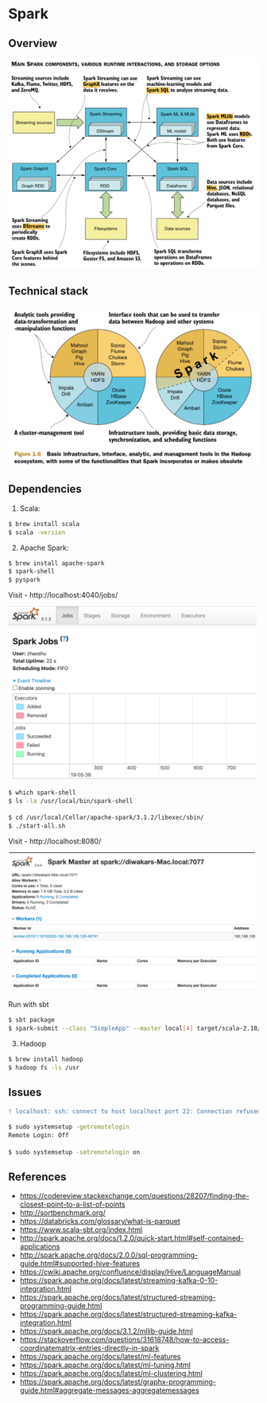 # Spark

## Overview

<p float=left>
	<img src='pix/spark-architecture.png' width="700" />
</p>

## Technical stack

<p float=left>
	<img src='pix/spark-tech-stack.png' width="700" />
</p>

## Dependencies

1. Scala:

```bash
$ brew install scala
$ scala -version
```

2. Apache Spark:

```bash
$ brew install apache-spark
$ spark-shell
$ pyspark
```

Visit - http://localhost:4040/jobs/
<p float=left>
	<img src='pix/spark-job.png' width="500" />
</p>

```bash
$ which spark-shell
$ ls -la /usr/local/bin/spark-shell

$ cd /usr/local/Cellar/apache-spark/3.1.2/libexec/sbin/
$ ./start-all.sh
```

Visit - http://localhost:8080/
<p float=left>
	<img src='pix/spark-ui.png' width="500" />
</p>

Run with sbt
```bash
$ sbt package
$ spark-submit --class "SimpleApp" --master local[4] target/scala-2.10/samples_2.10-0.1.jar
```

3. Hadoop

```bash
$ brew install hadoop
$ hadoop fs -ls /usr
```

## Issues

```diff
! localhost: ssh: connect to host localhost port 22: Connection refused
```

```bash
$ sudo systemsetup -getremotelogin
Remote Login: Off

$ sudo systemsetup -setremotelogin on
```

## References
* https://codereview.stackexchange.com/questions/28207/finding-the-closest-point-to-a-list-of-points
* http://sortbenchmark.org/
* https://databricks.com/glossary/what-is-parquet
* https://www.scala-sbt.org/index.html
* http://spark.apache.org/docs/1.2.0/quick-start.html#self-contained-applications
* http://spark.apache.org/docs/2.0.0/sql-programming-guide.html#supported-hive-features
* https://cwiki.apache.org/confluence/display/Hive/LanguageManual
* https://spark.apache.org/docs/latest/streaming-kafka-0-10-integration.html
* https://spark.apache.org/docs/latest/structured-streaming-programming-guide.html
* https://spark.apache.org/docs/latest/structured-streaming-kafka-integration.html
* https://spark.apache.org/docs/3.1.2/mllib-guide.html
* https://stackoverflow.com/questions/31618748/how-to-access-coordinatematrix-entries-directly-in-spark
* https://spark.apache.org/docs/latest/ml-features
* https://spark.apache.org/docs/latest/ml-tuning.html
* https://spark.apache.org/docs/latest/ml-clustering.html
* https://spark.apache.org/docs/latest/graphx-programming-guide.html#aggregate-messages-aggregatemessages